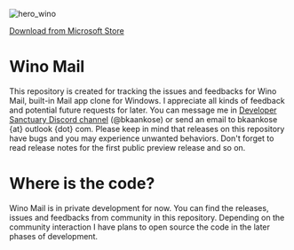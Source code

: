 ![hero_wino](https://user-images.githubusercontent.com/12009960/134430358-f67e635a-19a0-4629-a8a3-4007f8e04c94.png)

[Download from Microsoft Store](https://www.microsoft.com/store/apps/9NCRCVJC50WL)

# Wino Mail
This repository is created for tracking the issues and feedbacks for Wino Mail, built-in Mail app clone for Windows. I appreciate all kinds of feedback and potential future requests for later. You can message me in [Developer Sanctuary Discord channel](https://discord.com/channels/714581497222398064/932666402005987400) (@bkaankose) or send an email to bkaankose {at} outlook {dot} com. Please keep in mind that releases on this repository have bugs and you may experience unwanted behaviors. Don't forget to read release notes for the first public preview release and so on.

# Where is the code?
Wino Mail is in private development for now. You can find the releases, issues and feedbacks from community in this repository. Depending on the community interaction I have plans to open source the code in the later phases of development.
